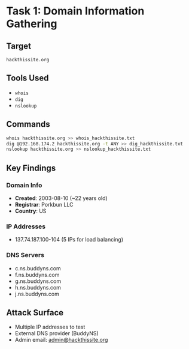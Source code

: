 # Task 1: Domain Information Gathering

## Target
`hackthissite.org`

## Tools Used
- `whois`
- `dig` 
- `nslookup`

## Commands
```bash
whois hackthissite.org >> whois_hackthissite.txt
dig @192.168.174.2 hackthissite.org -t ANY >> dig_hackthissite.txt
nslookup hackthissite.org >> nslookup_hackthissite.txt
```

## Key Findings

### Domain Info
- **Created**: 2003-08-10 (~22 years old)
- **Registrar**: Porkbun LLC
- **Country**: US

### IP Addresses
- 137.74.187.100-104 (5 IPs for load balancing)

### DNS Servers
- c.ns.buddyns.com
- f.ns.buddyns.com  
- g.ns.buddyns.com
- h.ns.buddyns.com
- j.ns.buddyns.com

## Attack Surface
- Multiple IP addresses to test
- External DNS provider (BuddyNS)
- Admin email: admin@hackthissite.org
